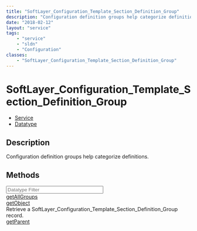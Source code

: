 ```yaml
---
title: "SoftLayer_Configuration_Template_Section_Definition_Group"
description: "Configuration definition groups help categorize definitions."
date: "2018-02-12"
layout: "service"
tags:
    - "service"
    - "sldn"
    - "Configuration"
classes:
    - "SoftLayer_Configuration_Template_Section_Definition_Group"
---
```

# SoftLayer_Configuration_Template_Section_Definition_Group
<div id='service-datatype'>
    <ul id='sldn-reference-tabs'>
    <li id='service'> <a href='/reference/services/SoftLayer_Configuration_Template_Section_Definition_Group' >Service</a></li>    <li id='datatype'> <a href='/reference/datatypes/SoftLayer_Configuration_Template_Section_Definition_Group' >Datatype</a></li>
    </ul>
</div>

## Description
Configuration definition groups help categorize definitions. 



        
<div id="properties" class="content">
    <h2>Methods</h2>
    <div class="view-filters">
        <div class="clearfix">
            <div class="search-input-box">
                <input placeholder="Datatype Filter" onkeyup="titleSearch(inputId='edit-combine', divId='method-div', elementClass='method-row')" 
                    type="text" id="edit-combine" value="" size="30" maxlength="128" class="form-text">
            </div>
        </div>
    </div>
    <div id="method-div">
            <div class="method-row">
                        <span class='view-field-title'><a href='/reference/services/SoftLayer_Configuration_Template_Section_Definition_Group/getAllGroups'> getAllGroups</a> </span>
            <div class='views-field-body'></div>
        </div>
            <div class="method-row">
                        <span class='view-field-title'><a href='/reference/services/SoftLayer_Configuration_Template_Section_Definition_Group/getObject'> getObject</a> </span>
            <div class='views-field-body'>Retrieve a SoftLayer_Configuration_Template_Section_Definition_Group record.</div>
        </div>
            <div class="method-row">
                        <span class='view-field-title'><a href='/reference/services/SoftLayer_Configuration_Template_Section_Definition_Group/getParent'> getParent</a> </span>
            <div class='views-field-body'></div>
        </div>
        </div>
</div>

